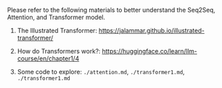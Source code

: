 Please refer to the following materials to better understand the Seq2Seq, Attention, and Transformer model.

1. The Illustrated Transformer: https://jalammar.github.io/illustrated-transformer/

2. How do Transformers work?: https://huggingface.co/learn/llm-course/en/chapter1/4

3. Some code to explore: `./attention.md`, `./transformer1.md`, `./transformer1.md`   